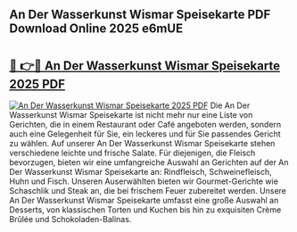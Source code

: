 ## An Der Wasserkunst Wismar Speisekarte PDF Download Online 2025 e6mUE

# <h2><a href="http://gc72fy2.nevu.top/?p=An+Der+Wasserkunst+Wismar+Speisekarte">🔗 👉🔴 An Der Wasserkunst Wismar Speisekarte 2025 PDF</a></h2>

[![An Der Wasserkunst Wismar Speisekarte 2025 PDF](https://i.imgur.com/dBaPXMq.png)](http://gc72fy2.nevu.top/?p=An+Der+Wasserkunst+Wismar+Speisekarte)
Die An Der Wasserkunst Wismar Speisekarte ist nicht mehr nur eine Liste von Gerichten, die in einem Restaurant oder Café angeboten werden, sondern auch eine Gelegenheit für Sie, ein leckeres und für Sie passendes Gericht zu wählen. Auf unserer An Der Wasserkunst Wismar Speisekarte stehen verschiedene leichte und frische Salate. Für diejenigen, die Fleisch bevorzugen, bieten wir eine umfangreiche Auswahl an Gerichten auf der An Der Wasserkunst Wismar Speisekarte an: Rindfleisch, Schweinefleisch, Huhn und Fisch. Unseren Auserwählten bieten wir Gourmet-Gerichte wie Schaschlik und Steak an, die bei frischem Feuer zubereitet werden. Unsere An Der Wasserkunst Wismar Speisekarte umfasst eine große Auswahl an Desserts, von klassischen Torten und Kuchen bis hin zu exquisiten Crème Brûlée und Schokoladen-Balinas.
